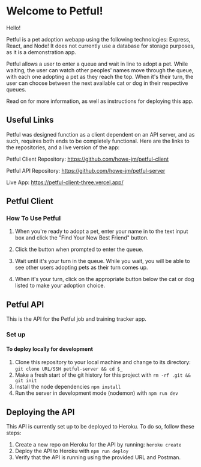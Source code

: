 # Welcome to Petful!

Hello!

Petful is a pet adoption webapp using the following technologies: Express, React, and Node! It does not currently use a database for storage purposes, as it is a demonstration app.

Petful allows a user to enter a queue and wait in line to adopt a pet. While waiting, the user can watch other peoples' names move through the queue, with each one adopting a pet as they reach the top. When it's their turn, the user can choose between the next available cat or dog in their respective queues.

Read on for more information, as well as instructions for deploying this app.


## Useful Links

Petful was designed function as a client dependent on an API server, and as such, requires both ends to be completely functional. Here are the links to the repositories, and a live version of the app:

Petful Client Repository: https://github.com/howe-jm/petful-client

Petful API Repository: https://github.com/howe-jm/petful-server

Live App: https://petful-client-three.vercel.app/

## Petful Client

### How To Use Petful

1. When you're ready to adopt a pet, enter your name in to the text input box and click the "Find Your New Best Friend" button.

2. Click the button when prompted to enter the queue.

3. Wait until it's your turn in the queue. While you wait, you will be able to see other users adopting pets as their turn comes up.

4. When it's your turn, click on the appropriate button below the cat or dog listed to make your adoption choice.


## Petful API

This is the API for the Petful job and training tracker app.

### Set up

#### To deploy locally for development

1. Clone this repository to your local machine and change to its directory: `git clone URL/SSH petful-server && cd $_`
2. Make a fresh start of the git history for this project with `rm -rf .git && git init`
3. Install the node dependencies `npm install`
4. Run the server in development mode (nodemon) with `npm run dev`


## Deploying the API

This API is currently set up to be deployed to Heroku. To do so, follow these steps:

1. Create a new repo on Heroku for the API by running: `heroku create`
2. Deploy the API to Heroku with `npm run deploy`
3. Verify that the API is running using the provided URL and Postman.
